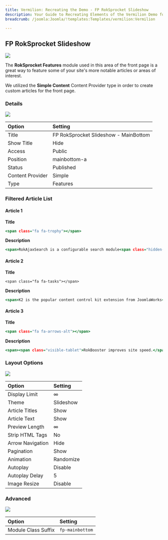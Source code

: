 ```yaml
---
title: Vermilion: Recreating the Demo - FP RokSprocket Slideshow
description: Your Guide to Recreating Elements of the Vermilion Demo for Joomla
breadcrumb: /joomla:Joomla/!templates:Templates/vermilion:Vermilion

---
```


FP RokSprocket Slideshow
-----

![][demo]

The **RokSprocket Features** module used in this area of the front page is a great way to feature some of your site's more notable articles or areas of interest.

We utilized the **Simple Content** Content Provider type in order to create custom articles for the front page.

### Details

![][demo2]

| Option           | Setting                               |
| :----------      | :----------                           |
| Title            | FP RokSprocket Slideshow - MainBottom |
| Show Title       | Hide                                  |
| Access           | Public                                |
| Position         | mainbottom-a                          |
| Status           | Published                             |
| Content Provider | Simple                                |
| Type             | Features                              |

### Filtered Article List

#### Article 1

**Title**

~~~ .html
<span class="fa fa-trophy"></span>
~~~

**Description**

~~~ .html
<span>RokAjaxSearch is a configurable search module<span class="hidden-tablet"> that uses AJAX to load results in real time via a styled, paged popup. It can be set to local or Google search, inclusive of Web, image, video and blog</span>.</span>
~~~

#### Article 2

**Title**

~~~
<span class="fa fa-tasks"></span>
~~~

**Description**

~~~ .html
<span>K2 is the popular content control kit extension from JoomlaWorks<span class="hidden-tablet">, which basically expands Joomla's built-in content facility. The template has styled support for K2, including a responsive layout</span>.</span>
~~~

#### Article 3

**Title**

~~~ .html
<span class="fa fa-arrows-alt"></span>
~~~

**Description**

~~~ .html
<span><span class="visible-tablet">RokBooster improves site speed.</span><span class="hidden-tablet">Site speed is paramount, and RokBooster is how we quickly and effectively improve this. It compresses and consolidates CSS, Javascript, Font and Image files, reducing HTTP request and overall file size.</span></span>
~~~

### Layout Options

![][demo3]

| Option           | Setting     |
| :----------      | :---------- |
| Display Limit    | ∞           |
| Theme            | Slideshow   |
| Article Titles   | Show        |
| Article Text     | Show        |
| Preview Length   | ∞           |
| Strip HTML Tags  | No          |
| Arrow Navigation | Hide        |
| Pagination       | Show        |
| Animation        | Randomize   |
| Autoplay         | Disable     |
| Autoplay Delay   | 5           |
| Image Resize     | Disable     |

### Advanced
![][demo4]

| Option              | Setting         |
| :----------         | :----------     |
| Module Class Suffix | `fp-mainbottom` |

[demo]: assets/demo_8.jpeg
[demo2]: assets/demo_8a.jpeg
[demo3]: assets/demo_8b.jpeg
[demo4]: assets/demo_8c.jpeg

